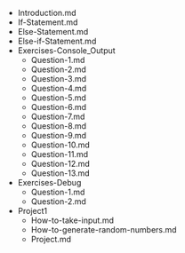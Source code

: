 - Introduction.md
- If-Statement.md
- Else-Statement.md
- Else-if-Statement.md
- Exercises-Console_Output
    - Question-1.md
    - Question-2.md
    - Question-3.md
    - Question-4.md
    - Question-5.md
    - Question-6.md
    - Question-7.md
    - Question-8.md
    - Question-9.md
    - Question-10.md
    - Question-11.md
    - Question-12.md
    - Question-13.md
- Exercises-Debug
    - Question-1.md
    - Question-2.md
- Project1
    - How-to-take-input.md
    - How-to-generate-random-numbers.md
    - Project.md